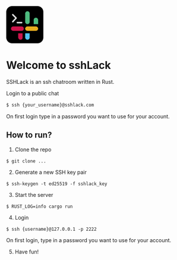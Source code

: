 <img src="https://github.com/mdelmans/sshlack/blob/main/logo.png?raw=true" alt="Logo" width="100"/>

# Welcome to sshLack

SSHLack is an ssh chatroom written in Rust.

Login to a public chat

```sh
$ ssh {your_username}@sshlack.com 
```
On first login type in a password you want to use for your account.


## How to run?

1. Clone the repo

```
$ git clone ...
```

2. Generate a new SSH key pair

```
$ ssh-keygen -t ed25519 -f sshlack_key
```
3. Start the server

```
$ RUST_LOG=info cargo run
```

4. Login

```
$ ssh {username}@127.0.0.1 -p 2222
```

On first login, type in a password you want to use for your account.

5. Have fun!
